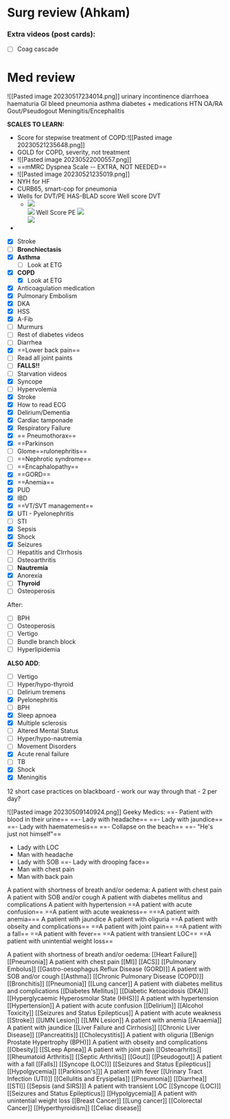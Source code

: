 # Surg review (Ahkam)
### Extra videos (post cards):
- [ ] Coag cascade

# Med review

![[Pasted image 20230517234014.png]]
urinary incontinence
diarrhoea
haematuria
GI bleed
pneumonia
asthma
diabetes + medications
HTN
OA/RA
Gout/Pseudogout
Meningitis/Encephalitis

**SCALES TO LEARN:**
- Score for stepwise treatment of COPD:![[Pasted image 20230521235648.png]] 
- GOLD for COPD, severity, not treatment
- ![[Pasted image 20230522000557.png]]
- ==mMRC Dyspnea Scale --  EXTRA, NOT NEEDED==
- ![[Pasted image 20230521235019.png]]
- NYH for HF
- CURB65, smart-cop for pneumonia
- Wells for DVT/PE
  HAS-BLAD score
  Well score DVT
  - ![](http://127.0.0.1:60064/paste-c43a31dd44d3425210a6eb8a1bbc7f7728234edd.jpg)  
![](http://127.0.0.1:60064/paste-187de0e98215f1e31209e2fb7b752029fb858959.jpg)
Well Score PE
![](http://127.0.0.1:60064/paste-602ef72dae4d17a1b049d61a62dc41fb8d7e942e.jpg)  
![](http://127.0.0.1:60064/paste-02431774fab06eaae0d6ab1655064b8da1c61a56.jpg)
- 

- [x] Stroke
- [ ] **Bronchiectasis**
- [x] **Asthma**
	- [ ] Look at ETG
- [x] **COPD**
	- [x] Look at ETG
- [x] Anticoagulation medication
- [x] Pulmonary Embolism
- [x] DKA
- [x] HSS
- [x] A-Fib
- [ ] Murmurs
- [ ] Rest of diabetes videos
- [ ] Diarrhea
- [x] ==Lower back pain==
- [ ] Read all joint paints
- [ ] **FALLS!!**
- [ ] Starvation videos
- [x] Syncope
- [ ] Hypervolemia
- [x] Stroke
- [x] How to read ECG
- [x] Delirium/Dementia
- [x] Cardiac tamponade
- [x] Respiratory Failure
- [x] == Pneumothorax==
- [x] ==Parkinson
- [ ] Glome==rulonephritis==
- [ ] ==Nephrotic syndrome==
- [ ] ==Encaphalopathy==
- [x] ==GORD==
- [x] ==Anemia==
- [x] PUD
- [x] IBD
- [x] ==VT/SVT management==
- [x] UTI - Pyelonephritis
- [ ] STI
- [x] Sepsis
- [x] Shock
- [x] Seizures
- [ ] Hepatitis and CIrrhosis
- [ ] Osteoarthritis
- [ ] **Nautremia**
- [x] Anorexia
- [ ] **Thyroid**
- [ ] Osteoperosis

After:
- [ ] BPH
- [ ] Osteoperosis
- [ ] Vertigo
- [ ] Bundle branch block
- [ ] Hyperlipidemia

**ALSO ADD**:
- [ ] Vertigo
- [ ] Hyper/hypo-thyroid
- [ ] Delirium tremens
- [x] Pyelonephritis
- [ ] BPH
- [x] Sleep apnoea
- [x] Multiple sclerosis
- [ ] Altered Mental Status
- [ ] Hyper/hypo-nautremia
- [ ] Movement Disorders
- [x] Acute renal failure
- [ ] TB
- [x] Shock
- [x] Meningitis

12 short case practices on blackboard - work our way through that - 2 per day?

![[Pasted image 20230509140924.png]]
Geeky Medics:
==- Patient with blood in their urine==
==- Lady with headache==
==- Lady with jaundice==
==- Lady with haematemesis==
==- Collapse on the beach==
==- "He's just not himself"==
- Lady with LOC
- Man with headache
- Lady with SOB
==- Lady with drooping face==
- Man with chest pain
- Man with back pain

A patient with shortness of breath and/or oedema:
A patient with chest pain
A patient with SOB and/or cough
A patient with diabetes mellitus and complications
A patient with hypertension
==A patient with acute confusion==
==A patient with acute weakness==
===A patient with anemia===
A patient with jaundice
A patient with oliguria
==A patient with obseity and complications==
==A patient with joint pain==
==A patient with a fall==
==A patient with fever==
==A patient with transient LOC==
==A patient with unintential weight loss==

A patient with shortness of breath and/or oedema:
[[Heart Failure]]
[[Pneumonia]]
A patient with chest pain
[[MI]]
[[ACS]]
[[Pulmonary Embolus]]
[[Gastro-oesophagus Reflux Disease (GORD)]]
A patient with SOB and/or cough
[[Asthma]]
[[Chronic Pulmonary Disease (COPD)]]
[[Bronchitis]]
[[Pneumonia]]
[[Lung cancer]]
A patient with diabetes mellitus and complications
[[Diabetes Mellitus]]
[[Diabetic Ketoacidosis (DKA)]]
[[Hyperglycaemic Hyperosmolar State (HHS)]]
A patient with hypertension
[[Hypertension]]
A patient with acute confusion
[[Delirium]]
[[Alcohol Toxicity]]
[[Seizures and Status Epilepticus]]
A patient with acute weakness
[[Stroke]]
[[UMN Lesion]]
[[LMN Lesion]]
A patient with anemia
[[Anaemia]]
A patient with jaundice
[[Liver Failure and Cirrhosis]]
[[Chronic Liver Disease]]
[[Pancreatitis]]
[[Cholecystitis]]
A patient with oliguria
[[Benign Prostate Hypertrophy (BPH)]]
A patient with obseity and complications
[[Obesity]]
[[SLeep Apnea]]
A patient with joint pain
[[Osteoarhritis]]
[[Rheumatoid Arthritis]]
[[Septic Arthritis]]
[[Gout]]
[[Pseudogout]]
A patient with a fall
[[Falls]]
[[Syncope (LOC)]]
[[Seizures and Status Epilepticus]]
[[Hypolgycemia]]
[[Parkinson's]]]
A patient with fever
[[Urinary Tract Infection (UTI)]]
[[Cellulitis and Erysipelas]]
[[Pneumonia]]
[[Diarrhea]]
[[STI]]
[[Sepsis (and SIRS)]]
A patient with transient LOC
[[Syncope (LOC)]]
[[Seizures and Status Epilepticus]]
[[Hypolgycemia]]
A patient with unintential weight loss
[[Breast Cancer]]
[[Lung cancer]]
[[Colorectal Cancer]]
[[Hyperthyroidism]]
[[Celiac disease]]